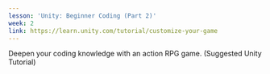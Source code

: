 ```yaml
---
lesson: 'Unity: Beginner Coding (Part 2)'
week: 2
link: https://learn.unity.com/tutorial/customize-your-game
---
```

Deepen your coding knowledge with an action RPG game. (Suggested Unity Tutorial)